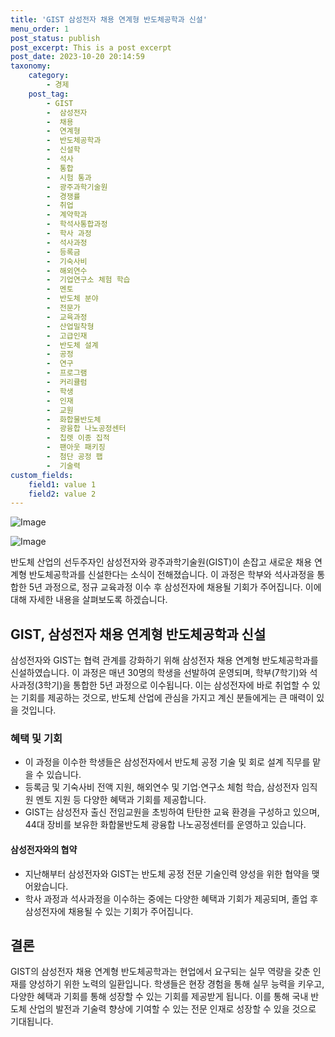 ```yaml
---
title: 'GIST 삼성전자 채용 연계형 반도체공학과 신설'
menu_order: 1
post_status: publish
post_excerpt: This is a post excerpt
post_date: 2023-10-20 20:14:59
taxonomy:
    category:
        - 경제
    post_tag:
        - GIST
        -  삼성전자
        -  채용
        -  연계형
        -  반도체공학과
        -  신설학
        -  석사
        -  통합
        -  시험 통과
        -  광주과학기술원
        -  경쟁률
        -  취업
        -  계약학과
        -  학석사통합과정
        -  학사 과정
        -  석사과정
        -  등록금
        -  기숙사비
        -  해외연수
        -  기업연구소 체험 학습
        -  멘토
        -  반도체 분야
        -  전문가
        -  교육과정
        -  산업밀착형
        -  고급인재
        -  반도체 설계
        -  공정
        -  연구
        -  프로그램
        -  커리큘럼
        -  학생
        -  인재
        -  교원
        -  화합물반도체
        -  광융합 나노공정센터
        -  칩렛 이종 집적
        -  팬아웃 패키징
        -  첨단 공정 팹
        -  기술력
custom_fields:
    field1: value 1
    field2: value 2
---
```


![Image](https://imgnews.pstatic.net/image/050/2024/02/06/0000071590_001_20240206094401096.jpg?type=w647)

![Image](https://imgnews.pstatic.net/image/050/2024/02/06/0000071590_002_20240206094401135.jpg?type=w647)


반도체 산업의 선두주자인 삼성전자와 광주과학기술원(GIST)이 손잡고 새로운 채용 연계형 반도체공학과를 신설한다는 소식이 전해졌습니다. 이 과정은 학부와 석사과정을 통합한 5년 과정으로, 정규 교육과정 이수 후 삼성전자에 채용될 기회가 주어집니다. 이에 대해 자세한 내용을 살펴보도록 하겠습니다.

## GIST, 삼성전자 채용 연계형 반도체공학과 신설
삼성전자와 GIST는 협력 관계를 강화하기 위해 삼성전자 채용 연계형 반도체공학과를 신설하였습니다. 이 과정은 매년 30명의 학생을 선발하여 운영되며, 학부(7학기)와 석사과정(3학기)을 통합한 5년 과정으로 이수됩니다. 이는 삼성전자에 바로 취업할 수 있는 기회를 제공하는 것으로, 반도체 산업에 관심을 가지고 계신 분들에게는 큰 매력이 있을 것입니다.

### 혜택 및 기회
- 이 과정을 이수한 학생들은 삼성전자에서 반도체 공정 기술 및 회로 설계 직무를 맡을 수 있습니다.
- 등록금 및 기숙사비 전액 지원, 해외연수 및 기업·연구소 체험 학습, 삼성전자 임직원 멘토 지원 등 다양한 혜택과 기회를 제공합니다.
- GIST는 삼성전자 출신 전임교원을 초빙하여 탄탄한 교육 환경을 구성하고 있으며, 44대 장비를 보유한 화합물반도체 광융합 나노공정센터를 운영하고 있습니다.

#### 삼성전자와의 협약
- 지난해부터 삼성전자와 GIST는 반도체 공정 전문 기술인력 양성을 위한 협약을 맺어왔습니다.
- 학사 과정과 석사과정을 이수하는 중에는 다양한 혜택과 기회가 제공되며, 졸업 후 삼성전자에 채용될 수 있는 기회가 주어집니다.

## 결론
GIST의 삼성전자 채용 연계형 반도체공학과는 현업에서 요구되는 실무 역량을 갖춘 인재를 양성하기 위한 노력의 일환입니다. 학생들은 현장 경험을 통해 실무 능력을 키우고, 다양한 혜택과 기회를 통해 성장할 수 있는 기회를 제공받게 됩니다. 이를 통해 국내 반도체 산업의 발전과 기술력 향상에 기여할 수 있는 전문 인재로 성장할 수 있을 것으로 기대됩니다.
